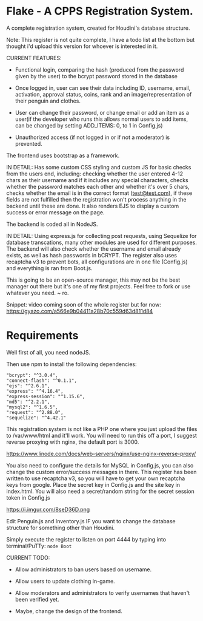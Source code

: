 # Flake - A CPPS Registration System. 

A complete registration system, created for Houdini's database structure. 

Note: This register is not quite complete, I have a todo list at the bottom but thought i'd upload this version for whoever is interested in it.

CURRENT FEATURES:

- Functional login, comparing the hash (produced from the password given by the user) to the bcrypt password stored in the database

- Once logged in, user can see their data including ID, username, email, activation, approval status, coins, rank and an image/representation of their penguin and clothes.

- User can change their password, or change email or add an item as a user(if the developer who runs this allows normal users to add items, can be changed by setting ADD_ITEMS: 0, to 1 in Config.js) 

- Unauthorized access (if not logged in or if not a moderator) is prevented. 



The frontend uses bootstrap as a framework.

IN DETAIL: Has some custom CSS styling and custom JS for basic checks from the users end, including: checking whether the user entered 4-12 chars as their username and if it includes any special characters, checks whether the password matches each other and whether it's over 5 chars, checks whether the email is in the correct format (test@test.com), if these fields are not fulfilled then the registration won't process anything in the backend until these are done. It also renders EJS to display a custom success or error message on the page.

The backend is coded all in NodeJS.

IN DETAIL: Using express.js for collecting post requests, using Sequelize for database transcations, many other modules are used for different purposes. The backend will also check whether the username and email already exists, as well as hash passwords in bCRYPT. The register also uses recaptcha v3 to prevent bots, all configurations are in one file (Config.js) and everything is ran from Boot.js. 

This is going to be an open-source manager, this may not be the best manager out there but it's one of my first projects. Feel free to fork or use whatever you need. ~ ro.


Snippet: video coming soon of the whole register but for now: https://gyazo.com/a566e9b04411a28b70c559d63d811d84


# Requirements


Well first of all, you need nodeJS.

Then use npm to install the following dependencies:

    "bcrypt": "^3.0.4",
    "connect-flash": "^0.1.1",
    "ejs": "^2.6.1",
    "express": "^4.16.4",
    "express-session": "^1.15.6",
    "md5": "^2.2.1",
    "mysql2": "^1.6.5",
    "request": "^2.88.0",
    "sequelize": "^4.42.1"

This registration system is not like a PHP one where you just upload the files to /var/www/html and it'll work. You will need to run this off a port, I suggest reverse proxying with nginx, the default port is 3000. 

https://www.linode.com/docs/web-servers/nginx/use-nginx-reverse-proxy/

You also need to configure the details for MySQL in Config.js, you can also change the custom error/success messages in there. This register has been written to use recaptcha v3, so you will have to get your own recaptcha keys from google. Place the secret key in Config.js and the site key in index.html. You will also need a secret/random string for the secret session token in Config.js

https://i.imgur.com/8seD36D.png

Edit Penguin.js and Inventory.js IF you want to change the database structure for something other than Houdini.

Simply execute the register to listen on port 4444 by typing into terminal/PuTTy: `node Boot`

CURRENT TODO:

- Allow administrators to ban users based on username.

- Allow users to update clothing in-game.

- Allow moderators and administrators to verify usernames that haven't been verified yet.

- Maybe, change the design of the frontend.





